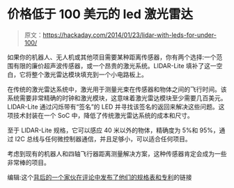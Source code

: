 # 价格低于 100 美元的 led 激光雷达

> 原文：<https://hackaday.com/2014/01/23/lidar-with-leds-for-under-100/>

如果你的机器人、无人机或其他项目需要某种距离传感器，你有两个选择:一个范围有限的廉价超声波传感器，或一个昂贵的激光系统。LIDAR-Lite 填补了这一空白，它将整个激光雷达模块填充到一个小电路板上。

在传统的激光雷达系统中，激光用于测量光束在传感器和物体之间的飞行时间。该系统需要非常精确的时钟和激光模块，这意味着激光雷达模块至少需要几百美元。LIDAR-Lite 通过闪烁带有“签名”的 LED 并寻找该签名的返回来解决这些问题。这项技术封装在一个 SoC 中，降低了传统激光雷达系统的成本和尺寸。

至于 LIDAR-Lite 规格，它可以感应 40 米以外的物体，精确度为 5%和 95%，通过 I2C 总线与任何微控制器通信，并且足够小，可以适合任何项目。

考虑到现有的机器人和四轴飞行器距离测量解决方案，这种传感器肯定会成为一些非常棒的项目。

编辑:这个[背后的一个家伙在评论中发布了他们的规格表和专利](http://hackaday.com/2014/01/23/lidar-with-leds-for-under-100/#comment-1168221)的链接